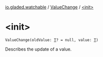 [io.gladed.watchable](../index.md) / [ValueChange](index.md) / [&lt;init&gt;](./-init-.md)

# &lt;init&gt;

`ValueChange(oldValue: `[`T`](index.md#T)`? = null, value: `[`T`](index.md#T)`)`

Describes the update of a value.

